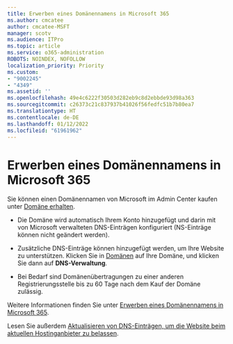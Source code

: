 ```yaml
---
title: Erwerben eines Domänennamens in Microsoft 365
ms.author: cmcatee
author: cmcatee-MSFT
manager: scotv
ms.audience: ITPro
ms.topic: article
ms.service: o365-administration
ROBOTS: NOINDEX, NOFOLLOW
localization_priority: Priority
ms.custom:
- "9002245"
- "4349"
ms.assetid: ''
ms.openlocfilehash: 49e4c6222f30503d282eb9c8d2ebbde93d98a363
ms.sourcegitcommit: c26373c21c837937b41026f56fedfc51b7b80ea7
ms.translationtype: HT
ms.contentlocale: de-DE
ms.lasthandoff: 01/12/2022
ms.locfileid: "61961962"
---
```

# <a name="buy-a-domain-name-in-microsoft-365"></a>Erwerben eines Domänennamens in Microsoft 365

Sie können einen Domänennamen von Microsoft im Admin Center kaufen unter [Domäne erhalten](https://admin.microsoft.com/Domains/Buy).

- Die Domäne wird automatisch Ihrem Konto hinzugefügt und darin mit von Microsoft verwalteten DNS-Einträgen konfiguriert (NS-Einträge können nicht geändert werden).

- Zusätzliche DNS-Einträge können hinzugefügt werden, um Ihre Website zu unterstützen.  Klicken Sie in [Domänen](https://admin.microsoft.com/AdminPortal/Home#/Domains) auf Ihre Domäne, und klicken Sie dann auf **DNS-Verwaltung**.

- Bei Bedarf sind Domänenübertragungen zu einer anderen Registrierungsstelle bis zu 60 Tage nach dem Kauf der Domäne zulässig.

Weitere Informationen finden Sie unter [Erwerben eines Domänennamens in Microsoft 365](https://docs.microsoft.com/microsoft-365/admin/get-help-with-domains/buy-a-domain-name).

Lesen Sie außerdem [Aktualisieren von DNS-Einträgen, um die Website beim aktuellen Hostinganbieter zu belassen](https://docs.microsoft.com/alchemyinsights/update-dns-records-to-keep-your-website-with-your-current-hosting-provider-0).
